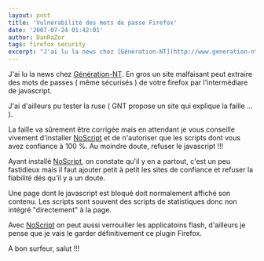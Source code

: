 ```yaml
---
layout: post
title: 'Vulnérabilité des mots de passe Firefox'
date: '2007-07-24 01:42:01'
author: DanRaZor
tags: firefox security
excerpt: "J'ai lu la news chez [Génération-NT](http://www.generation-nt.com/firefox-vulnerabilite-mot-passe-actualite-43428.html).     \nEn gros un site malfaisant peut extraire des mots de passes ( même sécurisés ) de votre firefox par l'intermédiare de javascript.  \n  \nJ'ai d'ailleurs pu tester la ruse ( GNT propose un site qui explique la faille ...      …"
---
```


J'ai lu la news chez [Génération-NT](http://www.generation-nt.com/firefox-vulnerabilite-mot-passe-actualite-43428.html).
En gros un site malfaisant peut extraire des mots de passes ( même sécurisés ) de votre firefox par l'intermédiare de javascript.

J'ai d'ailleurs pu tester la ruse ( GNT propose un site qui explique la faille ... ).

La faille va sûrement être corrigée mais en attendant je vous conseille vivement d'installer [NoScript](https://addons.mozilla.org/fr/firefox/addon/722)    et de n'autoriser que les scripts dont vous avez confiance à 100 %. Au moindre doute, refuser le javascript !!!

Ayant installé [NoScript](https://addons.mozilla.org/fr/firefox/addon/722), on constate qu'il y en a partout, c'est un peu fastidieux mais il faut ajouter petit à petit les sites de confiance et refuser la fiabilité dés qu'il y a un doute.

Une page dont le javascript est bloqué doit normalement affiché son contenu. Les scripts sont souvent des scripts de statistiques donc non intégré "directement" à la page.

Avec [NoScript](https://addons.mozilla.org/fr/firefox/addon/722)  on peut aussi verrouiller les applicatoins flash, d'ailleurs je pense que je vais le garder définitivement ce plugin Firefox.

A bon surfeur, salut !!!
